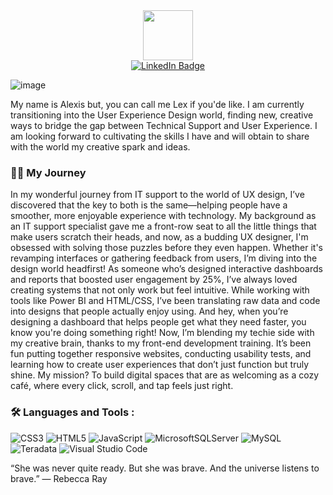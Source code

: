 <div id="header" align="center">
  <img
    src="https://i.giphy.com/media/v1.Y2lkPTc5MGI3NjExaHJudHgzajd5MDh0eDVzZTdjZHJxcXh6dW5lemhxMTFkdTdhMHljMiZlcD12MV9pbnRlcm5hbF9naWZfYnlfaWQmY3Q9cw/aIJDrOomj81MQZz2uO/giphy.gif" width="80px">
    </div>

  <div id="badges" align="center">
    <a href="https://www.linkedin.com/in/as-stanley">
      <img
        src="https://img.shields.io/badge/LinkedIn-blue?style=for-the-badge&logo=linkedin&logoColor=white"
        alt="LinkedIn Badge" />
    </a>
  </div>

  ![image](https://github.com/user-attachments/assets/4e9e669a-8360-4c80-9c94-d84e86967559)
  
My name is Alexis but, you can call me Lex if you'de like. I am currently transitioning into the User Experience Design world, finding new, creative ways to bridge the gap between Technical Support and User Experience. I am looking forward to cultivating the skills I have and will obtain to share with the world my creative spark and ideas.

### :woman_technologist: My Journey
In my wonderful journey from IT support to the world of UX design, I’ve discovered that the key to both is the same—helping people have a smoother, more enjoyable experience with technology. My background as an IT support specialist gave me a front-row seat to all the little things that make users scratch their heads, and now, as a budding UX designer, I'm obsessed with solving those puzzles before they even happen. Whether it's revamping interfaces or gathering feedback from users, I’m diving into the design world headfirst! As someone who’s designed interactive dashboards and reports that boosted user engagement by 25%, I’ve always loved creating systems that not only work but feel intuitive. While working with tools like Power BI and HTML/CSS, I’ve been translating raw data and code into designs that people actually enjoy using. And hey, when you’re designing a dashboard that helps people get what they need faster, you know you're doing something right! Now, I’m blending my techie side with my creative brain, thanks to my front-end development training. It’s been fun putting together responsive websites, conducting usability tests, and learning how to create user experiences that don’t just function but truly shine. My mission? To build digital spaces that are as welcoming as a cozy café, where every click, scroll, and tap feels just right.

### :hammer_and_wrench: Languages and Tools :
![CSS3](https://img.shields.io/badge/css3-%231572B6.svg?style=for-the-badge&logo=css3&logoColor=white)
![HTML5](https://img.shields.io/badge/html5-%23E34F26.svg?style=for-the-badge&logo=html5&logoColor=white)
![JavaScript](https://img.shields.io/badge/javascript-%23323330.svg?style=for-the-badge&logo=javascript&logoColor=%23F7DF1E)
![MicrosoftSQLServer](https://img.shields.io/badge/Microsoft%20SQL%20Server-CC2927?style=for-the-badge&logo=microsoft%20sql%20server&logoColor=white)
![MySQL](https://img.shields.io/badge/mysql-4479A1.svg?style=for-the-badge&logo=mysql&logoColor=white)
![Teradata](https://img.shields.io/badge/Teradata-F37440?style=for-the-badge&logo=teradata&logoColor=white)
![Visual Studio Code](https://img.shields.io/badge/Visual%20Studio%20Code-0078d7.svg?style=for-the-badge&logo=visual-studio-code&logoColor=white)

“She was never quite ready. But she was brave. And the universe listens to brave.”
― Rebecca Ray
